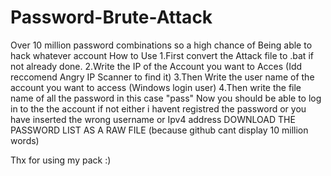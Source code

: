 # Password-Brute-Attack
Over 10 million password combinations so a high chance of Being able to hack whatever account
How to Use
1.First convert the Attack file to .bat if not already done.
2.Write the IP of the Account you want to Acces (Idd reccomend Angry IP Scanner to find it)
3.Then Write the user name of the account you want to access (Windows login user)
4.Then write the file name of all the password in this case "pass"
Now you should be able to log in to the the account if not either i havent registred the password or you have inserted the wrong username or Ipv4 address
DOWNLOAD THE PASSWORD LIST AS A RAW FILE (because github cant display 10 million words) 

Thx for using my pack :)
